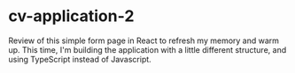 # cv-application-2

Review of this simple form page in React to refresh my memory and warm up.
This time, I'm building the application with a little different structure, and using TypeScript instead of Javascript.
